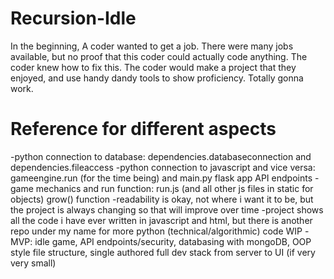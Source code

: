 # Recursion-Idle
In the beginning, A coder wanted to get a job.
There were many jobs available, but no proof that this coder could actually code anything.
The coder knew how to fix this.
The coder would make a project that they enjoyed, and use handy dandy tools to show proficiency.
Totally gonna work.
# Reference for different aspects
-python connection to database: dependencies.databaseconnection and dependencies.fileaccess
-python connection to javascript and vice versa: gameengine.run (for the time being) and main.py
flask app API endpoints
-game mechanics and run function: run.js (and all other js files in static for objects) grow() 
function
-readability is okay, not where i want it to be, but the project is always changing so that
will improve over time
-project shows all the code i have ever written in javascript and html, but there is another repo
under my name for more python (technical/algorithmic) code WIP
-MVP: idle game, API endpoints/security, databasing with mongoDB, OOP style file structure, 
single authored full dev stack from server to UI (if very very small)